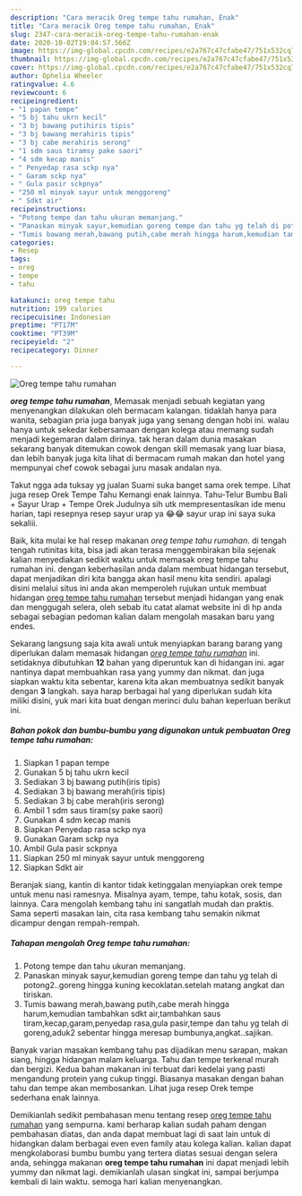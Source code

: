 ```yaml
---
description: "Cara meracik Oreg tempe tahu rumahan, Enak"
title: "Cara meracik Oreg tempe tahu rumahan, Enak"
slug: 2347-cara-meracik-oreg-tempe-tahu-rumahan-enak
date: 2020-10-02T19:04:57.566Z
image: https://img-global.cpcdn.com/recipes/e2a767c47cfabe47/751x532cq70/oreg-tempe-tahu-rumahan-foto-resep-utama.jpg
thumbnail: https://img-global.cpcdn.com/recipes/e2a767c47cfabe47/751x532cq70/oreg-tempe-tahu-rumahan-foto-resep-utama.jpg
cover: https://img-global.cpcdn.com/recipes/e2a767c47cfabe47/751x532cq70/oreg-tempe-tahu-rumahan-foto-resep-utama.jpg
author: Ophelia Wheeler
ratingvalue: 4.6
reviewcount: 6
recipeingredient:
- "1 papan tempe"
- "5 bj tahu ukrn kecil"
- "3 bj bawang putihiris tipis"
- "3 bj bawang merahiris tipis"
- "3 bj cabe merahiris serong"
- "1 sdm saus tiramsy pake saori"
- "4 sdm kecap manis"
- " Penyedap rasa sckp nya"
- " Garam sckp nya"
- " Gula pasir sckpnya"
- "250 ml minyak sayur untuk menggoreng"
- " Sdkt air"
recipeinstructions:
- "Potong tempe dan tahu ukuran memanjang."
- "Panaskan minyak sayur,kemudian goreng tempe dan tahu yg telah di potong2..goreng hingga kuning kecoklatan.setelah matang angkat dan tiriskan."
- "Tumis bawang merah,bawang putih,cabe merah hingga harum,kemudian tambahkan sdkt air,tambahkan saus tiram,kecap,garam,penyedap rasa,gula pasir,tempe dan tahu yg telah di goreng,aduk2 sebentar hingga meresap bumbunya,angkat..sajikan."
categories:
- Resep
tags:
- oreg
- tempe
- tahu

katakunci: oreg tempe tahu 
nutrition: 199 calories
recipecuisine: Indonesian
preptime: "PT17M"
cooktime: "PT39M"
recipeyield: "2"
recipecategory: Dinner

---
```



![Oreg tempe tahu rumahan](https://img-global.cpcdn.com/recipes/e2a767c47cfabe47/751x532cq70/oreg-tempe-tahu-rumahan-foto-resep-utama.jpg)

<b><i>oreg tempe tahu rumahan</i></b>, Memasak menjadi sebuah kegiatan yang menyenangkan dilakukan oleh bermacam kalangan. tidaklah hanya para wanita, sebagian pria juga banyak juga yang senang dengan hobi ini. walau hanya untuk sekedar kebersamaan dengan kolega atau memang sudah menjadi kegemaran dalam dirinya. tak heran dalam dunia masakan sekarang banyak ditemukan cowok dengan skill memasak yang luar biasa, dan lebih banyak juga kita lihat di bermacam rumah makan dan hotel yang mempunyai chef cowok sebagai juru masak andalan nya.

Takut ngga ada tuksay yg jualan Suami suka banget sama orek tempe. Lihat juga resep Orek Tempe Tahu Kemangi enak lainnya. Tahu-Telur Bumbu Bali + Sayur Urap + Tempe Orek Judulnya sih utk mempresentasikan ide menu harian, tapi resepnya resep sayur urap ya 😂😂 sayur urap ini saya suka sekaliii.

Baik, kita mulai ke hal resep makanan <i>oreg tempe tahu rumahan</i>. di tengah tengah rutinitas kita, bisa jadi akan terasa menggembirakan bila sejenak kalian menyediakan sedikit waktu untuk memasak oreg tempe tahu rumahan ini. dengan keberhasilan anda dalam membuat hidangan tersebut, dapat menjadikan diri kita bangga akan hasil menu kita sendiri. apalagi disini melalui situs ini anda akan memperoleh rujukan untuk membuat hidangan <u>oreg tempe tahu rumahan</u> tersebut menjadi hidangan yang enak dan menggugah selera, oleh sebab itu catat alamat website ini di hp anda sebagai sebagian pedoman kalian dalam mengolah masakan baru yang endes.


Sekarang langsung saja kita awali untuk menyiapkan barang barang yang diperlukan dalam memasak hidangan <u><i>oreg tempe tahu rumahan</i></u> ini. setidaknya dibutuhkan <b>12</b> bahan yang diperuntuk kan di hidangan ini. agar nantinya dapat membuahkan rasa yang yummy dan nikmat. dan juga siapkan waktu kita sebentar, karena kita akan membuatnya sedikit banyak dengan <b>3</b> langkah. saya harap berbagai hal yang diperlukan sudah kita miliki disini, yuk mari kita buat dengan merinci dulu bahan keperluan berikut ini.

<!--inarticleads1-->

##### Bahan pokok dan bumbu-bumbu yang digunakan untuk pembuatan Oreg tempe tahu rumahan:

1. Siapkan 1 papan tempe
1. Gunakan 5 bj tahu ukrn kecil
1. Sediakan 3 bj bawang putih(iris tipis)
1. Sediakan 3 bj bawang merah(iris tipis)
1. Sediakan 3 bj cabe merah(iris serong)
1. Ambil 1 sdm saus tiram(sy pake saori)
1. Gunakan 4 sdm kecap manis
1. Siapkan  Penyedap rasa sckp nya
1. Gunakan  Garam sckp nya
1. Ambil  Gula pasir sckpnya
1. Siapkan 250 ml minyak sayur untuk menggoreng
1. Siapkan  Sdkt air


Beranjak siang, kantin di kantor tidak ketinggalan menyiapkan orek tempe untuk menu nasi ramesnya. Misalnya ayam, tempe, tahu kotak, sosis, dan lainnya. Cara mengolah kembang tahu ini sangatlah mudah dan praktis. Sama seperti masakan lain, cita rasa kembang tahu semakin nikmat dicampur dengan rempah-rempah. 

<!--inarticleads2-->

##### Tahapan mengolah Oreg tempe tahu rumahan:

1. Potong tempe dan tahu ukuran memanjang.
1. Panaskan minyak sayur,kemudian goreng tempe dan tahu yg telah di potong2..goreng hingga kuning kecoklatan.setelah matang angkat dan tiriskan.
1. Tumis bawang merah,bawang putih,cabe merah hingga harum,kemudian tambahkan sdkt air,tambahkan saus tiram,kecap,garam,penyedap rasa,gula pasir,tempe dan tahu yg telah di goreng,aduk2 sebentar hingga meresap bumbunya,angkat..sajikan.


Banyak varian masakan kembang tahu pas dijadikan menu sarapan, makan siang, hingga hidangan malam keluarga. Tahu dan tempe terkenal murah dan bergizi. Kedua bahan makanan ini terbuat dari kedelai yang pasti mengandung protein yang cukup tinggi. Biasanya masakan dengan bahan tahu dan tempe akan membosankan. Lihat juga resep Orek tempe sederhana enak lainnya. 

Demikianlah sedikit pembahasan menu tentang resep <u>oreg tempe tahu rumahan</u> yang sempurna. kami berharap kalian sudah paham dengan pembahasan diatas, dan anda dapat membuat lagi di saat lain untuk di hidangkan dalam berbagai even even family atau kolega kalian. kalian dapat mengkolaborasi bumbu bumbu yang tertera diatas sesuai dengan selera anda, sehingga makanan <b>oreg tempe tahu rumahan</b> ini dapat menjadi lebih yummy dan nikmat lagi. demikianlah ulasan singkat ini, sampai berjumpa kembali di lain waktu. semoga hari kalian menyenangkan.
